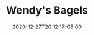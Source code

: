 ---
layout: recipe
date: 2020-12-27T20:12:17-05:00
title:  "Wendy's Bagels" # The title of your awesome recipe
image: bagels.jpg
#imagecredit: https://placekitten.com/600/800 # URL to image source page, website, or creator
YouTubeID:  # The F2SYDXV1W1w part of https://www.youtube.com/watch?v=F2SYDXV1W1w
authorName: # Name of the recipe/article author
authorURL: # URL of their home website
sourceName: # Name of the source website
sourceURL: # Actual URL of the recipe itself
category: bread
cuisine: # The region associated with your recipe. For example, "French", Mediterranean", or "American".
#tags: # You don't have to have 3, feel free to have 10, 1, or none
#  - tag1
#  - tag2
#  - tag3 
yield: 12 bagels
prepTime: ??
cookTime: "17-20"

ingredients:
- 1 1/2 tsp. active dry yeast
- 2 T sugar
- 2 c warm water
- 6-8 c flour
- 2 tsp. oil
- 1 T sugar

directions:
- Dissolve **1 1/2 tsp. active dry yeast** and **2 T sugar** in **2 c warm water**.
- Stir in **6 c flour** to make a stiff dough. Add up to **2 c flour** if dough is wet. 
- Knead 8 minutes. Dough should be relatively stiff and smooth.
- Pour about 2 tsp. oil on dough ball and spread oil evenly. 
- Cover and let rise for 1 hour.
- Punch down dough and divide into 4 quarters.
- Divide each quarter into thirds and roll each portion into snakes.
- Form bagel shape by making a ball, flattening slightly, poking a hole in the center and evening it out.
- Cover and let rest 20 minutes.
- Preheat oven to **400˚F**.
- Bring pot of water about 2 inches deep to moderate boil. Dissolve **1 T sugar**.
- Submerge bagels in boiling water for one minute, turning each at 30 seconds.
- Place on greased cookie sheet and bake at **400˚F** for **12-15** minutes until very light brown. A turn halfway through may be necessary. Cool.

---